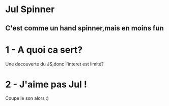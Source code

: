 # Jul Spinner
## C'est comme un hand spinner,mais en moins fun 

# 1 - A quoi ca sert?
Une decouverte du JS,donc l'interet est limité?

# 2 - J'aime pas Jul !
Coupe le son alors :)
